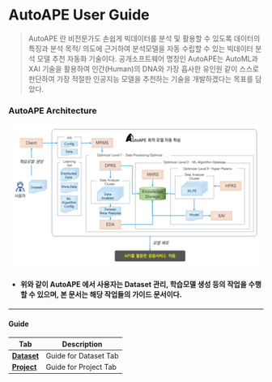 # AutoAPE User Guide
>AutoAPE 란 비전문가도 손쉽게 빅데이터를 분석 및 활용할 수 있도록 데이터의 특징과 분석 목적/ 의도에 근거하여 분석모델을 자동 수립할 수 있는 빅데이터 분석 모델 추천 자동화 기술이다.
공개소프트웨어 명칭인 AutoAPE는 AutoML과 XAI 기술을 활용하여 인간(Human)의 DNA와 가장 흡사한 유인원 같이 스스로 판단하여 가장 적절한
인공지능 모델을 추천하는 기술을 개발하겠다는 목표를 담았다.


### AutoAPE Architecture

![AutoAPE Architecture](./img/AutoAPE_Architecture.png "AutoAPE Architecture")
- #### 위와 같이 AutoAPE 에서 사용자는 Dataset 관리, 학습모델 생성 등의 작업을 수행할 수 있으며, 본 문서는 해당 작업들의 가이드 문서이다.
<hr>


#### Guide


| Tab | Description |
| --- | ----------- |
| [**Dataset**](./Dataset.md) | Guide for Dataset Tab |
| [**Project**](./Project.md) | Guide for Project Tab |
